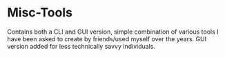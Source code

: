 # Misc-Tools
Contains both a CLI and GUI version, simple combination of various tools I have been asked to create by friends/used myself over the years. 
GUI version added for less technically savvy individuals.
